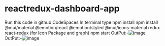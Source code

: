 # reactredux-dashboard-app
Run this code in github CodeSpaces
In terminal type
npm install
npm install @mui/material @emotion/react @emotion/styled @mui/icons-material redux react-redux (for Icon Package and graph)
npm start
OutPut:-![image](https://github.com/user-attachments/assets/0b10a542-eb1a-43ef-9e10-bace65fc55b0)
OutPut:-![image](https://github.com/user-attachments/assets/14d0c8ee-9abf-4d60-9d12-07ce4db626e1)
